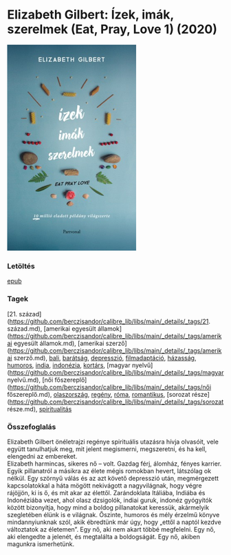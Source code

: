 # <a name="id_802">Elizabeth Gilbert: Ízek, imák, szerelmek (Eat, Pray, Love 1) (2020)</a>
<img src="https://github.com/BercziSandor/calibre_lib/raw/main/libs/main/Elizabeth%20Gilbert/Izek%2C%20imak%2C%20szerelmek%20%28802%29/cover.jpg" alt="cover" width="300"/>

### Letöltés
[epub](https://github.com/BercziSandor/calibre_lib/raw/main/libs/main/Elizabeth%20Gilbert/Izek%2C%20imak%2C%20szerelmek%20%28802%29/Izek%2C%20imak%2C%20szerelmek%20-%20Elizabeth%20Gilbert.epub)

### Tagek
[21. század](https://github.com/berczisandor/calibre_lib/libs/main/_details/_tags/21. század.md), [amerikai egyesült államok](https://github.com/berczisandor/calibre_lib/libs/main/_details/_tags/amerikai egyesült államok.md), [amerikai szerző](https://github.com/berczisandor/calibre_lib/libs/main/_details/_tags/amerikai szerző.md), [bali](https://github.com/berczisandor/calibre_lib/libs/main/_details/_tags/bali.md), [barátság](https://github.com/berczisandor/calibre_lib/libs/main/_details/_tags/barátság.md), [depresszió](https://github.com/berczisandor/calibre_lib/libs/main/_details/_tags/depresszió.md), [filmadaptáció](https://github.com/berczisandor/calibre_lib/libs/main/_details/_tags/filmadaptáció.md), [házasság](https://github.com/berczisandor/calibre_lib/libs/main/_details/_tags/házasság.md), [humoros](https://github.com/berczisandor/calibre_lib/libs/main/_details/_tags/humoros.md), [india](https://github.com/berczisandor/calibre_lib/libs/main/_details/_tags/india.md), [indonézia](https://github.com/berczisandor/calibre_lib/libs/main/_details/_tags/indonézia.md), [kortárs](https://github.com/berczisandor/calibre_lib/libs/main/_details/_tags/kortárs.md), [magyar nyelvű](https://github.com/berczisandor/calibre_lib/libs/main/_details/_tags/magyar nyelvű.md), [női főszereplő](https://github.com/berczisandor/calibre_lib/libs/main/_details/_tags/női főszereplő.md), [olaszország](https://github.com/berczisandor/calibre_lib/libs/main/_details/_tags/olaszország.md), [regény](https://github.com/berczisandor/calibre_lib/libs/main/_details/_tags/regény.md), [róma](https://github.com/berczisandor/calibre_lib/libs/main/_details/_tags/róma.md), [romantikus](https://github.com/berczisandor/calibre_lib/libs/main/_details/_tags/romantikus.md), [sorozat része](https://github.com/berczisandor/calibre_lib/libs/main/_details/_tags/sorozat része.md), [spiritualitás](https://github.com/berczisandor/calibre_lib/libs/main/_details/_tags/spiritualitás.md)

### Összefoglalás
<div>
<p>Elizabeth ​Gilbert önéletrajzi regénye spirituális utazásra hívja olvasóit, vele együtt tanulhatjuk meg, mit jelent megismerni, megszeretni, és ha kell, elengedni az embereket.<br>Elizabeth harmincas, sikeres nő – volt. Gazdag férj, álomház, fényes karrier. Egyik pillanatról a másikra az élete mégis romokban hevert, látszólag ok nélkül. Egy szörnyű válás és az azt követő depresszió után, megmérgezett kapcsolatokkal a háta mögött nekivágott a nagyvilágnak, hogy végre rájöjjön, ki is ő, és mit akar az élettől. Zarándoklata Itáliába, Indiába és Indonéziába vezet, ahol olasz dzsigolók, indiai guruk, indonéz gyógyítók között bizonyítja, hogy mind a boldog pillanatokat keressük, akármelyik szegletében élünk is e világnak. Őszinte, humoros és mély érzelmű könyve mindannyiunknak szól, akik ébredtünk már úgy, hogy „ettől a naptól kezdve változtatok az életemen”. Egy nő, aki nem akart többé megfelelni. Egy nő, aki elengedte a jelenét, és megtalálta a boldogságát. Egy nő, akiben magunkra ismerhetünk.</p></div>


